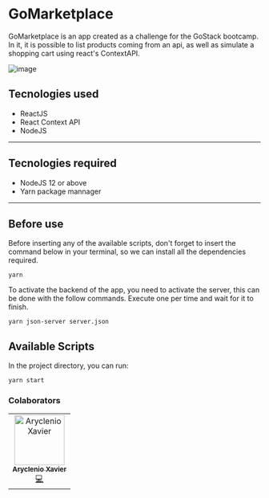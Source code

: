 # GoMarketplace

GoMarketplace is an app created as a challenge for the GoStack bootcamp. In it, it is possible to list products coming from an api, as well as simulate a shopping cart using react's ContextAPI.

![image](https://user-images.githubusercontent.com/31252524/105785160-0117d800-5f59-11eb-9144-28bc4e2c67e6.png)

## Tecnologies used

- ReactJS
- React Context API
- NodeJS

---

## Tecnologies required

- NodeJS 12 or above
- Yarn package mannager

---

## Before use

Before inserting any of the available scripts, don't forget to insert the command below in your terminal, so we can install all the dependencies required.

```console
yarn
```

To activate the backend of the app, you need to activate the server, this can be done with the follow commands. Execute one per time and wait for it to finish.

```console
yarn json-server server.json
```

## Available Scripts

In the project directory, you can run:

```console
yarn start
```

### Colaborators

<table>
  <tr>
    <td align="center">
      <a href="http://github.com/aryclenio">
        <img src="https://avatars.githubusercontent.com/aryclenio" width="100px;" alt="Aryclenio Xavier"/>
        <br />
        <sub><b>Aryclenio Xavier</b></sub>
      </a><br />
      <a href="https://github.com/aryclenio/Sculptor/commits?author=aryclenio" title="Code">💻</a>
    </td>
  </tr>
</table>

